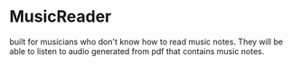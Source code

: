 MusicReader
===========

built for musicians who don't know how to read music notes. They will be able to listen to audio generated from pdf that contains music notes.

